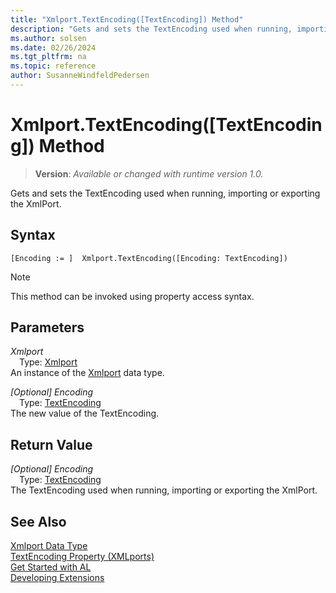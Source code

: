 ```yaml
---
title: "Xmlport.TextEncoding([TextEncoding]) Method"
description: "Gets and sets the TextEncoding used when running, importing or exporting the XmlPort."
ms.author: solsen
ms.date: 02/26/2024
ms.tgt_pltfrm: na
ms.topic: reference
author: SusanneWindfeldPedersen
---
```

[//]: # (START>DO_NOT_EDIT)
[//]: # (IMPORTANT:Do not edit any of the content between here and the END>DO_NOT_EDIT.)
[//]: # (Any modifications should be made in the .xml files in the ModernDev repo.)
# Xmlport.TextEncoding([TextEncoding]) Method
> **Version**: _Available or changed with runtime version 1.0._

Gets and sets the TextEncoding used when running, importing or exporting the XmlPort.


## Syntax
```AL
[Encoding := ]  Xmlport.TextEncoding([Encoding: TextEncoding])
```
> [!NOTE]
> This method can be invoked using property access syntax.
## Parameters
*Xmlport*  
&emsp;Type: [Xmlport](xmlport-data-type.md)  
An instance of the [Xmlport](xmlport-data-type.md) data type.  

*[Optional] Encoding*  
&emsp;Type: [TextEncoding](../textencoding/textencoding-option.md)  
The new value of the TextEncoding.  


## Return Value
*[Optional] Encoding*  
&emsp;Type: [TextEncoding](../textencoding/textencoding-option.md)  
The TextEncoding used when running, importing or exporting the XmlPort.


[//]: # (IMPORTANT: END>DO_NOT_EDIT)
## See Also
[Xmlport Data Type](xmlport-data-type.md)  
[TextEncoding Property \(XMLports\)](../../properties/devenv-textencoding-property.md)  
[Get Started with AL](../../devenv-get-started.md)  
[Developing Extensions](../../devenv-dev-overview.md)